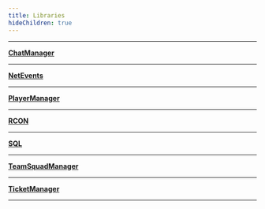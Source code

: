 ```yaml
---
title: Libraries
hideChildren: true
---
```


---

**[ChatManager](/vext/ref/server/library/chatmanager)**

---

**[NetEvents](/vext/ref/server/library/netevents)**

---

**[PlayerManager](/vext/ref/server/library/playermanager)**

---

**[RCON](/vext/ref/server/library/rcon)**

---

**[SQL](/vext/ref/server/library/sql)**

---

**[TeamSquadManager](/vext/ref/server/library/teamsquadmanager)**

---

**[TicketManager](/vext/ref/server/library/ticketmanager)**

---
